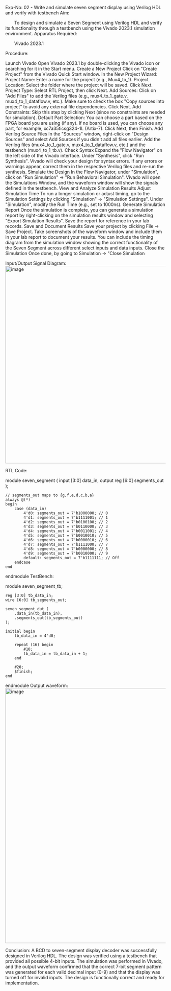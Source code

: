 Exp-No: 02 - Write and simulate seven segment display using Verilog HDL and verify with testbench
Aim:

  To design and simulate a Seven Segment using Verilog HDL and verify its functionality through a testbench using the Vivado 2023.1 simulation environment.
Apparatus Required:

  Vivado 2023.1

Procedure:


Launch Vivado Open Vivado 2023.1 by double-clicking the Vivado icon or searching for it in the Start menu.
Create a New Project Click on "Create Project" from the Vivado Quick Start window. In the New Project Wizard: Project Name: Enter a name for the project (e.g., Mux4_to_1). Project Location: Select the folder where the project will be saved. Click Next. Project Type: Select RTL Project, then click Next. Add Sources: Click on "Add Files" to add the Verilog files (e.g., mux4_to_1_gate.v, mux4_to_1_dataflow.v, etc.). Make sure to check the box "Copy sources into project" to avoid any external file dependencies. Click Next. Add Constraints: Skip this step by clicking Next (since no constraints are needed for simulation). Default Part Selection: You can choose a part based on the FPGA board you are using (if any). If no board is used, you can choose any part, for example, xc7a35ticsg324-1L (Artix-7). Click Next, then Finish.
Add Verilog Source Files In the "Sources" window, right-click on "Design Sources" and select Add Sources if you didn't add all files earlier. Add the Verilog files (mux4_to_1_gate.v, mux4_to_1_dataflow.v, etc.) and the testbench (mux4_to_1_tb.v).
Check Syntax Expand the "Flow Navigator" on the left side of the Vivado interface. Under "Synthesis", click "Run Synthesis". Vivado will check your design for syntax errors. If any errors or warnings appear, correct them in the respective Verilog files and re-run the synthesis.
Simulate the Design In the Flow Navigator, under "Simulation", click on "Run Simulation" → "Run Behavioral Simulation". Vivado will open the Simulations Window, and the waveform window will show the signals defined in the testbench.
View and Analyze Simulation Results 
Adjust Simulation Time To run a longer simulation or adjust timing, go to the Simulation Settings by clicking "Simulation" → "Simulation Settings". Under "Simulation", modify the Run Time (e.g., set to 1000ns).
Generate Simulation Report Once the simulation is complete, you can generate a simulation report by right-clicking on the simulation results window and selecting "Export Simulation Results". Save the report for reference in your lab records.
Save and Document Results Save your project by clicking File → Save Project. Take screenshots of the waveform window and include them in your lab report to document your results. You can include the timing diagram from the simulation window showing the correct functionality of the Seven Segment across different select inputs and data inputs.
Close the Simulation Once done, by going to Simulation → "Close Simulation

Input/Output Signal Diagram:
<img width="687" height="618" alt="image" src="https://github.com/user-attachments/assets/7de6ffd9-ac25-4adf-a075-c835cf11977f" />


RTL Code:


module seven_segment (
    input [3:0] data_in,
    output reg [6:0] segments_out
    );

    // segments_out maps to {g,f,e,d,c,b,a}
    always @(*)
    begin
        case (data_in)
            4'd0: segments_out = 7'b1000000; // 0
            4'd1: segments_out = 7'b1111001; // 1
            4'd2: segments_out = 7'b0100100; // 2
            4'd3: segments_out = 7'b0110000; // 3
            4'd4: segments_out = 7'b0011001; // 4
            4'd5: segments_out = 7'b0010010; // 5
            4'd6: segments_out = 7'b0000010; // 6
            4'd7: segments_out = 7'b1111000; // 7
            4'd8: segments_out = 7'b0000000; // 8
            4'd9: segments_out = 7'b0010000; // 9
            default: segments_out = 7'b1111111; // Off
        endcase
    end

endmodule
TestBench:

module seven_segment_tb;

    reg [3:0] tb_data_in;
    wire [6:0] tb_segments_out;

    seven_segment dut (
        .data_in(tb_data_in),
        .segments_out(tb_segments_out)
    );

    initial begin
        tb_data_in = 4'd0;

        repeat (16) begin
            #10;
            tb_data_in = tb_data_in + 1;
        end

        #20;
        $finish;
    end

endmodule
Output waveform:
<img width="1511" height="798" alt="image" src="https://github.com/user-attachments/assets/f18b4ea9-f9b8-4113-a90c-c6421c700d38" />

Conclusion: A BCD to seven-segment display decoder was successfully designed in Verilog HDL. The design was verified using a testbench that provided all possible 4-bit inputs. The simulation was performed in Vivado, and the output waveform confirmed that the correct 7-bit segment pattern was generated for each valid decimal input (0-9) and that the display was turned off for invalid inputs. The design is functionally correct and ready for implementation.
